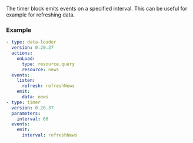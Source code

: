 The timer block emits events on a specified interval. This can be useful for example for refreshing
data.

### Example

```yaml
- type: data-loader
  version: 0.20.37
  actions:
    onLoad:
      type: resource.query
      resource: news
  events:
    listen:
      refresh: refreshNews
    emit:
      data: news
- type: timer
  version: 0.20.37
  parameters:
    interval: 60
  events:
    emit:
      interval: refreshNews
```
